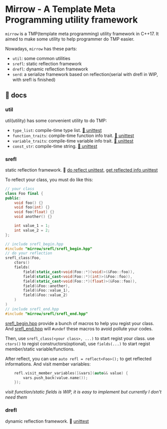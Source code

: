 # Mirrow - A Template Meta Programming utility framework

`mirrow` is  a TMP(template meta programming) utility framework in C++17. It aimed to make some utility to help programmer do TMP easier.

Nowadays, `mirrow` has these parts:

* `util`: some common utilities
* `srefl`: static reflection framework
* `drefl`: dynamic reflection framework
* `serd`: a serialize framework based on reflection(serial with drefl in WIP, with srefl is finished)

## :book: docs

### util

util(utility) has some convenient utility to do TMP:

* `type_list`: compile-time type list. [:microscope: unittest](./test/utility/type_list.cpp)
* `function_traits`: compile-time function info trait. [:microscope: unittest](./test/utility/function_traits.cpp)
* `variable_traits`: compile-time variable info trait. [:microscope: unittest](./test/utility/variable_traits.cpp)
* `const_str`: compile-time string. [:microscope: unittest](./test/utility/const_str.cpp)

### srefl

static reflection framework. :microscope: [do reflect unittest](./test/srefl/srefl.cpp), [get reflected info unittest](./test/srefl/reflect.cpp)

To reflect your class, you must do like this:

```cpp
// your class
class Foo final {
public:
    void foo() {}
    void foo(int) {}
    void foo(float) {}
    void another() {}

    int value_1 = 1;
    int value_2 = 2;
};

// include srefl_begin.hpp
#include "mirrow/srefl/srefl_begin.hpp"
// do your reflection
srefl_class(Foo,
    ctors()
    fields(
        field(static_cast<void(Foo::*)(void)>(&Foo::foo)),
        field(static_cast<void(Foo::*)(int)>(&Foo::foo)),
        field(static_cast<void(Foo::*)(float)>(&Foo::foo)),
        field(&Foo::another),
        field(&Foo::value_1),
        field(&Foo::value_2)
    )
)
// include srefl_end.hpp
#include "mirrow/srefl/srefl_end.hpp"
```

[srefl_begin.hpp](./include/mirrow/srefl/srefl_begin.hpp) provide a bunch of macros to help you regist your class. And [srefl_end.hpp](./include/mirrow/srefl/srefl_end.hpp) will `#undef` these macros to avoid pollute your codes.

Then, use `srefl_class(<your class>, ...)` to start regist your class. use `ctors()` to regist constructors(optional), use `fields(...)` to start regist member/static variable/functions.

After reflect, you can use `auto refl = reflect<Foo>();` to get reflected informations. And visit member variables:

```cpp
    refl.visit_member_variables([&vars](auto&& value) {
        vars.push_back(value.name());
    });
```

*visit function/static fields is WIP, it is easy to implement but currently I don't need them*

### drefl

dynamic reflection framework. :microscope: [unittest](./test/drefl/factory.cpp)
    